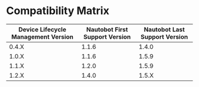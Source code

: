 # Compatibility Matrix

| Device Lifecycle Management Version | Nautobot First Support Version | Nautobot Last Support Version |
| ------------- | -------------------- | ------------- |
| 0.4.X         | 1.1.6               | 1.4.0         |
| 1.0.X         | 1.1.6               | 1.5.9         |
| 1.1.X         | 1.2.0               | 1.5.9         |
| 1.2.X         | 1.4.0                | 1.5.X         |
